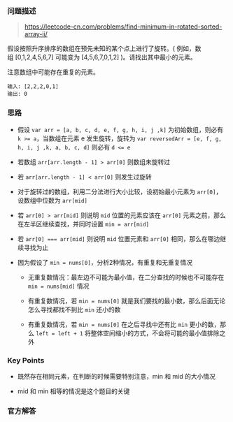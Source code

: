 ### 问题描述

> https://leetcode-cn.com/problems/find-minimum-in-rotated-sorted-array-ii/

假设按照升序排序的数组在预先未知的某个点上进行了旋转。( 例如，数组 [0,1,2,4,5,6,7] 可能变为 [4,5,6,7,0,1,2] )。请找出其中最小的元素。

注意数组中可能存在重复的元素。

```
输入: [2,2,2,0,1]
输出: 0
```

### 思路

* 假设 `var arr = [a, b, c, d, e, f, g, h, i, j ,k]` 为初始数组，则必有 `k >= a`，当数组在元素 e 发生旋转，旋转为 `var reversedArr = [e, f, g, h, i, j ,k, a, b, c, d]` 则必有 `d <= e`

* 若数组 `arr[arr.length - 1] > arr[0]` 则数组未旋转过

* 若 `arr[arr.length - 1] < arr[0]` 则发生过旋转

* 对于旋转过的数组，利用二分法进行大小比较，设初始最小元素为 `arr[0]`，设数组中位数为 `arr[mid]`

* 若 `arr[0] > arr[mid]` 则说明 `mid` 位置的元素应该在 `arr[0]` 元素之前，那么在左半区继续查找，并同时设置 `min = arr[mid]`

* 若 `arr[0] === arr[mid]` 则说明 `mid` 位置元素和 `arr[0]` 相同，那么在哪边继续寻找为止

* 因为假设了 `min = nums[0]`，分析2种情况，有重复和无重复情况

  - 无重复数情况：最左边不可能为最小值，在二分查找的时候也不可能存在 `min = nums[mid]` 情况

  - 有重复数情况，若 `min = nums[0]` 就是我们要找的最小数，那么后面无论怎么寻找都找不到比 `min` 还小的数

  - 有重复数情况，若 `min = nums[0]` 在之后寻找中还有比 `min` 更小的数，那么 `left = left + 1` 将整体空间缩小的方式，不会将可能的最小值排除之外

### Key Points

* 既然存在相同元素，在判断的时候需要特别注意，min 和 mid 的大小情况

* mid 和 min 相等的情况是这个题目的关键

### 官方解答